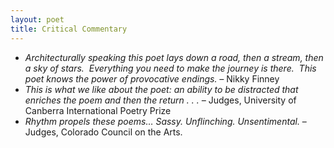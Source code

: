 ```yaml
---
layout: poet
title: Critical Commentary
---
```


<ul>
  <li><em>Architecturally  speaking this poet lays down a road, then a stream, then a sky of stars.  &nbsp;Everything you need to make the journey is there. &nbsp;This poet knows  the power of provocative endings. – </em>Nikky Finney</li>
  <li><em>This is what  we like about the poet: an ability to be distracted that enriches the poem and  then the return . . . – </em>Judges, University of Canberra International Poetry Prize</li>
  <li><em>Rhythm  propels these poems… Sassy. Unflinching. Unsentimental. </em>– Judges,  Colorado Council on the Arts. </li>
</ul>